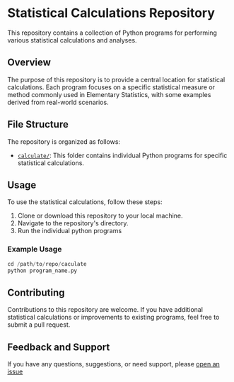 # Statistical Calculations Repository

This repository contains a collection of Python programs for performing various statistical calculations and analyses.

## Overview

The purpose of this repository is to provide a central location for statistical calculations. Each program focuses on a specific statistical measure or method commonly used in Elementary Statistics, with some examples derived from real-world scenarios.

## File Structure

The repository is organized as follows:

- [`calculate/`](https://github.com/pherogoo/statistics/tree/main/calculate): This folder contains individual Python programs for specific statistical calculations.

## Usage

To use the statistical calculations, follow these steps:

1. Clone or download this repository to your local machine.
2. Navigate to the repository's directory.
3. Run the individual python programs

### Example Usage

```python
cd /path/to/repo/caculate
python program_name.py
```

## Contributing

Contributions to this repository are welcome. If you have additional statistical calculations or improvements to existing programs, feel free to submit a pull request.

## Feedback and Support

If you have any questions, suggestions, or need support, please [open an issue](https://github.com/pherogoo/statistics/issues)
